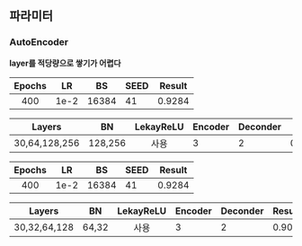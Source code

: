 ## 파라미터

### AutoEncoder

**layer를 적당량으로 쌓기가 어렵다**

|  Epochs |    LR    |      BS     |SEED|Result|
|:------------------:| -----|:---------------:|-----------|--------------|
|400|1e-2   |16384|41|0.9284|

|  Layers|    BN    |      LekayReLU     |Encoder|Deconder|Result|
|:------------------:| -----|:---------------:|-----------|--------------|---------|
|30,64,128,256|128,256|사용|3|2|0.9284|


|  Epochs |    LR    |      BS     |SEED|Result|
|:------------------:| -----|:---------------:|-----------|--------------|
|400|1e-2   |16384|41|0.9284|

|  Layers|    BN    |      LekayReLU     |Encoder|Deconder|Result|
|:------------------:| -----|:---------------:|-----------|--------------|---------|
|30,32,64,128|64,32|사용|3|2|0.90|
